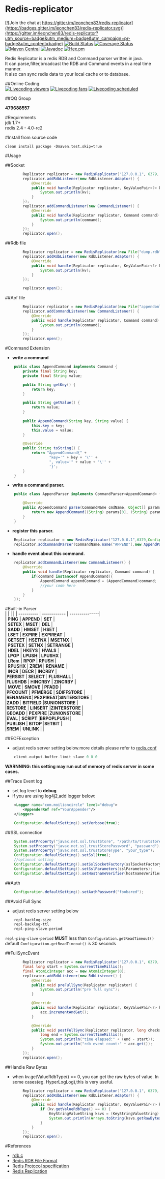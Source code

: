 # Redis-replicator  

[![Join the chat at https://gitter.im/leonchen83/redis-replicator](https://badges.gitter.im/leonchen83/redis-replicator.svg)](https://gitter.im/leonchen83/redis-replicator?utm_source=badge&utm_medium=badge&utm_campaign=pr-badge&utm_content=badge)
[![Build Status](https://travis-ci.org/leonchen83/redis-replicator.svg?branch=master)](https://travis-ci.org/leonchen83/redis-replicator)
[![Coverage Status](https://coveralls.io/repos/github/leonchen83/redis-replicator/badge.svg?branch=master)](https://coveralls.io/github/leonchen83/redis-replicator?branch=master)
[![Maven Central](https://maven-badges.herokuapp.com/maven-central/com.moilioncircle/redis-replicator/badge.svg)](https://maven-badges.herokuapp.com/maven-central/com.moilioncircle/redis-replicator)
[![Javadoc](https://javadoc-emblem.rhcloud.com/doc/com.moilioncircle/redis-replicator/badge.svg)](http://www.javadoc.io/doc/com.moilioncircle/redis-replicator)
[![Hex.pm](https://img.shields.io/hexpm/l/plug.svg?maxAge=2592000)](https://github.com/leonchen83/redis-replicator/blob/master/LICENSE)  
  
Redis Replicator is a redis RDB and Command parser written in java.  
It can parse,filter,broadcast the RDB and Command events in a real time manner.  
It also can sync redis data to your local cache or to database.  
  
##Online Coding  
[![Livecoding viewers](https://tools.livecoding.tv/badge/viewersSmall/921/leonchen83)](https://www.livecoding.tv/leonchen83)
[![Livecoding fans](https://tools.livecoding.tv/badge/followersSmall/106/leonchen83)](https://www.livecoding.tv/leonchen83)
[![Livecoding.scheduled](https://tools.livecoding.tv/badge/nextStreamSmall/no/leonchen83)](https://www.livecoding.tv/leonchen83)  
  
##QQ Group 
  
**479688557**  
  
#Requirements  
jdk 1.7+  
redis 2.4 - 4.0-rc2  

#Install from source code  
  
```
clean install package -Dmaven.test.skip=true
```  

#Usage  
  
##Socket  
  
```java  
        Replicator replicator = new RedisReplicator("127.0.0.1", 6379, Configuration.defaultSetting());
        replicator.addRdbListener(new RdbListener.Adaptor() {
            @Override
            public void handle(Replicator replicator, KeyValuePair<?> kv) {
                System.out.println(kv);
            }
        });
        replicator.addCommandListener(new CommandListener() {
            @Override
            public void handle(Replicator replicator, Command command) {
                System.out.println(command);
            }
        });
        replicator.open();
```

##Rdb file  

```java  
        Replicator replicator = new RedisReplicator(new File("dump.rdb"), Configuration.defaultSetting());
        replicator.addRdbListener(new RdbListener.Adaptor() {
            @Override
            public void handle(Replicator replicator, KeyValuePair<?> kv) {
                System.out.println(kv);
            }
        });

        replicator.open();
```  

##Aof file  

```java  
        Replicator replicator = new RedisReplicator(new File("appendonly.aof"), Configuration.defaultSetting(), false);
        replicator.addCommandListener(new CommandListener() {
            @Override
            public void handle(Replicator replicator, Command command) {
                System.out.println(command);
            }
        });
        replicator.open();
```  

#Command Extension  
  
* **write a command**  
```java  
    public class AppendCommand implements Command {
        private final String key;
        private final String value;

        public String getKey() {
            return key;
        }

        public String getValue() {
            return value;
        }
        
        public AppendCommand(String key, String value) {
            this.key = key;
            this.value = value;
        }

        @Override
        public String toString() {
            return "AppendCommand{" +
                    "key='" + key + '\'' +
                    ", value='" + value + '\'' +
                    '}';
        }
    }
```

* **write a command parser.**  
```java
    public class AppendParser implements CommandParser<AppendCommand> {

        @Override
        public AppendCommand parse(CommandName cmdName, Object[] params) {
            return new AppendCommand((String) params[0], (String) params[1]);
        }
    }

```
  
* **register this parser.**  
```java  
    Replicator replicator = new RedisReplicator("127.0.0.1",6379,Configuration.defaultSetting());
    replicator.addCommandParser(CommandName.name("APPEND"),new AppendParser());
```
  
* **handle event about this command.**  
```java
    replicator.addCommandListener(new CommandListener() {
        @Override
        public void handle(Replicator replicator, Command command) {
            if(command instanceof AppendCommand){
                AppendCommand appendCommand = (AppendCommand)command;
                //your code here
            }
        }
    });
```  

#Built-in Parser  
|            |              |                |
| ---------- | ------------ | ---------------|  
|  **PING**  |  **APPEND**  |  **SET**       |  
|  **SETEX** |  **MSET**    |  **DEL**       |  
|  **SADD**  |  **HMSET**   |  **HSET**      |  
|  **LSET**  |  **EXPIRE**  |  **EXPIREAT**  |  
| **GETSET** | **HSETNX**   |  **MSETNX**    |  
| **PSETEX** | **SETNX**    |  **SETRANGE**  |  
| **HDEL**   | **HKEYS**    |  **HVALS**     |  
| **LPOP**   |  **LPUSH**   | **LPUSHX**     |  
| **LRem**   | **RPOP**     |  **RPUSH**     |  
| **RPUSHX** |  **ZREM**    |  **RENAME**    |  
| **INCR**   |  **DECR**    |  **INCRBY**    |  
|**PERSIST** |  **SELECT**  | **FLUSHALL**   |  
|**FLUSHDB** |  **HINCRBY** | **ZINCRBY**    |  
| **MOVE**   |  **SMOVE**   |  **PFADD**     |  
|**PFCOUNT** |  **PFMERGE** | **SDIFFSTORE** |  
|**RENAMENX**| **PEXPIREAT**|**SINTERSTORE** |  
|**ZADD**    | **BITFIELD** |**SUNIONSTORE** |  
|**RESTORE** | **LINSERT**  |**ZINTERSTORE** |  
|**GEOADD**  | **PEXPIRE**  |**ZUNIONSTORE** |  
|**EVAL**    |  **SCRIPT**  |**BRPOPLPUSH**  |  
|**PUBLISH** |  **BITOP**   |**SETBIT**      |  
|**SREM**    |  **UNLINK**  |                |  
  
##EOFException
  
* adjust redis server setting below.more details please refer to [redis.conf](https://raw.githubusercontent.com/antirez/redis/3.0/redis.conf)  
  
```java
    client-output-buffer-limit slave 0 0 0
```  
**WARNNING: this setting may run out of memory of redis server in some cases.**  
  
##Trace Event log  
  
* set log level to **debug**
* if you are using log4j2,add logger below:

```xml
    <Logger name="com.moilioncircle" level="debug">
        <AppenderRef ref="YourAppender"/>
    </Logger>
```
  
```java
    Configuration.defaultSetting().setVerbose(true);
```
  
##SSL connection  
  
```java
    System.setProperty("javax.net.ssl.trustStore", "/path/to/truststore");
    System.setProperty("javax.net.ssl.trustStorePassword", "password");
    System.setProperty("javax.net.ssl.trustStoreType", "your_type");
    Configuration.defaultSetting().setSsl(true);
    //optional setting
    Configuration.defaultSetting().setSslSocketFactory(sslSocketFactory);
    Configuration.defaultSetting().setSslParameters(sslParameters);
    Configuration.defaultSetting().setHostnameVerifier(hostnameVerifier);
```
  
##Auth  
  
```java
    Configuration.defaultSetting().setAuthPassword("foobared");
```  

##Avoid Full Sync  
  
* adjust redis server setting below  
  
```java
    repl-backlog-size
    repl-backlog-ttl
    repl-ping-slave-period
```
`repl-ping-slave-period` **MUST** less than `Configuration.getReadTimeout()`  
default `Configuration.getReadTimeout()` is 30 seconds
  
##FullSyncEvent  
  
```java
        Replicator replicator = new RedisReplicator("127.0.0.1", 6379, Configuration.defaultSetting());
        final long start = System.currentTimeMillis();
        final AtomicInteger acc = new AtomicInteger(0);
        replicator.addRdbListener(new RdbListener() {
            @Override
            public void preFullSync(Replicator replicator) {
                System.out.println("pre full sync");
            }

            @Override
            public void handle(Replicator replicator, KeyValuePair<?> kv) {
                acc.incrementAndGet();
            }

            @Override
            public void postFullSync(Replicator replicator, long checksum) {
                long end = System.currentTimeMillis();
                System.out.println("time elapsed:" + (end - start));
                System.out.println("rdb event count:" + acc.get());
            }
        });
        replicator.open();
```  
  
##Handle Raw Bytes  
  
* when kv.getValueRdbType() == 0, you can get the raw bytes of value. In some cases(eg. HyperLogLog),this is very useful.  
  
```java
        Replicator replicator = new RedisReplicator("127.0.0.1", 6379, Configuration.defaultSetting());
        replicator.addRdbListener(new RdbListener.Adaptor() {
            @Override
            public void handle(Replicator replicator, KeyValuePair<?> kv) {
                if (kv.getValueRdbType() == 0) {
                    KeyStringValueString ksvs = (KeyStringValueString) kv;
                    System.out.println(Arrays.toString(ksvs.getRawBytes()));
                }
            }
        });
        replicator.open();
```  
  
#References  
  * [rdb.c](https://github.com/antirez/redis/blob/unstable/src/rdb.c)  
  * [Redis RDB File Format](https://github.com/sripathikrishnan/redis-rdb-tools/wiki/Redis-RDB-Dump-File-Format)  
  * [Redis Protocol specification](http://redis.io/topics/protocol)
  * [Redis Replication](http://redis.io/topics/replication)

